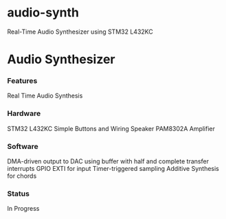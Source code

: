 # audio-synth
Real-Time Audio Synthesizer using STM32 L432KC

# Audio Synthesizer

### Features
Real Time Audio Synthesis

### Hardware
STM32 L432KC
Simple Buttons and Wiring
Speaker
PAM8302A Amplifier

### Software
DMA-driven output to DAC using buffer with half and complete transfer interrupts
GPIO EXTI for input
Timer-triggered sampling
Additive Synthesis for chords

### Status
In Progress
